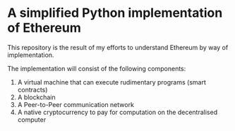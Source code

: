 # A simplified Python implementation of Ethereum

This repository is the result of my efforts to understand Ethereum by way of implementation.

The implementation will consist of the following components:

1. A virtual machine that can execute rudimentary programs (smart contracts)
2. A blockchain
3. A Peer-to-Peer communication network
4. A native cryptocurrency to pay for computation on the decentralised computer
